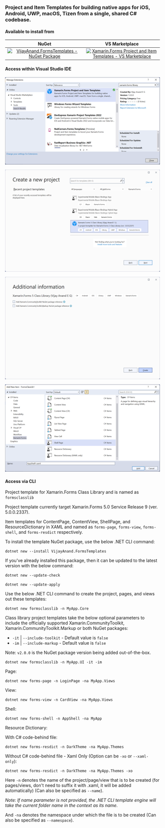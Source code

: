### Project and Item Templates for building native apps for iOS, Android, UWP, macOS, Tizen from a single, shared C# codebase.

#### Available to install from

|NuGet|VS Marketplace|
|:---:|:---:|
|[![VijayAnand.FormsTemplates - NuGet Package](https://badgen.net/nuget/v/VijayAnand.FormsTemplates/)](https://www.nuget.org/packages/VijayAnand.FormsTemplates/)|[![Xamarin.Forms Project and Item Templates - VS Marketplace](https://badgen.net/vs-marketplace/v/egvijayanand.xamarin-forms-templates)](https://marketplace.visualstudio.com/items?itemName=egvijayanand.xamarin-forms-templates)|

#### Access within Visual Studio IDE

![Install from VS Marketplace](images/xamarin-forms-vs-extension.png)

![Xamarin.Forms Class Library Project Template](images/xamarin-forms-class-library.png)

![Xamarin.Forms Class Library - Project Options](images/xamarin-forms-class-library-options.png)

![Xamarin.Forms - Item Templates](images/xamarin-forms-item-templates.png)

#### Access via CLI

Project template for Xamarin.Forms Class Library and is named as `formsclasslib`

Project template currently target Xamarin.Forms 5.0 Service Release 9 (ver. 5.0.0.2337).

Item templates for ContentPage, ContentView, ShellPage, and ResourceDictionary in XAML and named as `forms-page`, `forms-view`, `forms-shell`, and `forms-resdict` respectively.

To install the template NuGet package, use the below .NET CLI command:

```shell
dotnet new --install VijayAnand.FormsTemplates
```

If you've already installed this package, then it can be updated to the latest version with the below command:

```shell
dotnet new --update-check
```
```shell
dotnet new --update-apply
```
Use the below .NET CLI command to create the project, pages, and views out these templates:

```shell
dotnet new formsclasslib -n MyApp.Core
```

Class library project templates take the below optional parameters to include the officially supported Xamarin.CommunityToolkit, Xamarin.CommunityToolkit.Markup or both NuGet packages:

* `-it` | `--include-toolkit` - Default value is `false`
* `-im` | `--include-markup` - Default value is `false`

Note: `v2.0.0` is the NuGet package version being added out-of-the-box.

```shell
dotnet new formsclasslib -n MyApp.UI -it -im
```

Page:
```shell
dotnet new forms-page -n LoginPage -na MyApp.Views
```

View:
```shell
dotnet new forms-view -n CardView -na MyApp.Views
```

Shell:
```shell
dotnet new forms-shell -n AppShell -na MyApp
```

Resource Dictionary:

With C# code-behind file:
```shell
dotnet new forms-resdict -n DarkTheme -na MyApp.Themes
```

Without C# code-behind file - Xaml Only (Option can be `-xo` or `--xaml-only`):
```shell
dotnet new forms-resdict -n DarkTheme -na MyApp.Themes -xo
```

Here `-n` denotes the name of the project/page/view that is to be created (for pages/views, don't need to suffix it with .xaml, it will be added automatically) (Can also be specified as `--name`). 

*Note: If name parameter is not provided, the .NET CLI template engine will take the current folder name in the context as its name.*

And `-na` denotes the namespace under which the file is to be created (Can also be specified as `--namespace`).
